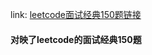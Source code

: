 
link: [leetcode面试经典150题链接](https://leetcode.cn/studyplan/top-interview-150/)

#### 对映了leetcode的面试经典150题 
